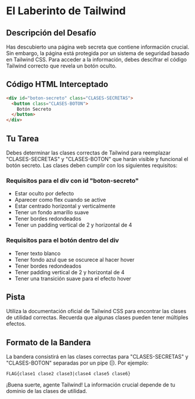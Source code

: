 # El Laberinto de Tailwind

## Descripción del Desafío

Has descubierto una página web secreta que contiene información crucial. Sin embargo, la página está protegida por un sistema de seguridad basado en Tailwind CSS. Para acceder a la información, debes descifrar el código Tailwind correcto que revela un botón oculto.

## Código HTML Interceptado

```html
<div id="boton-secreto" class="CLASES-SECRETAS">
  <button class="CLASES-BOTON">
    Botón Secreto
  </button>
</div>
```

## Tu Tarea

Debes determinar las clases correctas de Tailwind para reemplazar "CLASES-SECRETAS" y "CLASES-BOTON" que harán visible y funcional el botón secreto. Las clases deben cumplir con los siguientes requisitos:

### Requisitos para el div con id "boton-secreto"

* Estar oculto por defecto
* Aparecer como flex cuando se active
* Estar centrado horizontal y verticalmente
* Tener un fondo amarillo suave
* Tener bordes redondeados
* Tener un padding vertical de 2 y horizontal de 4

### Requisitos para el botón dentro del div

* Tener texto blanco
* Tener fondo azul que se oscurece al hacer hover
* Tener bordes redondeados
* Tener padding vertical de 2 y horizontal de 4
* Tener una transición suave para el efecto hover

## Pista

Utiliza la documentación oficial de Tailwind CSS para encontrar las clases de utilidad correctas. Recuerda que algunas clases pueden tener múltiples efectos.

## Formato de la Bandera

La bandera consistirá en las clases correctas para "CLASES-SECRETAS" y "CLASES-BOTON" separadas por un pipe (|). Por ejemplo:
```
FLAG{clase1 clase2 clase3|clase4 clase5 clase6}
```
¡Buena suerte, agente Tailwind! La información crucial depende de tu dominio de las clases de utilidad.
